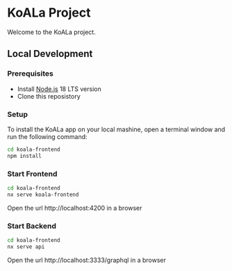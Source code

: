 # KoALa Project

Welcome to the KoALa project.

## Local Development

### Prerequisites

- Install [Node.js](https://nodejs.org) 18 LTS version
- Clone this reposistory

### Setup

To install the KoALa app on your local mashine, open a terminal window and run the following command:

```Bash
cd koala-frontend
npm install
```

### Start Frontend

```Bash
cd koala-frontend
nx serve koala-frontend
```

Open the url http://localhost:4200 in a browser

### Start Backend

```Bash
cd koala-frontend
nx serve api
```

Open the url http://localhost:3333/graphql in a browser


